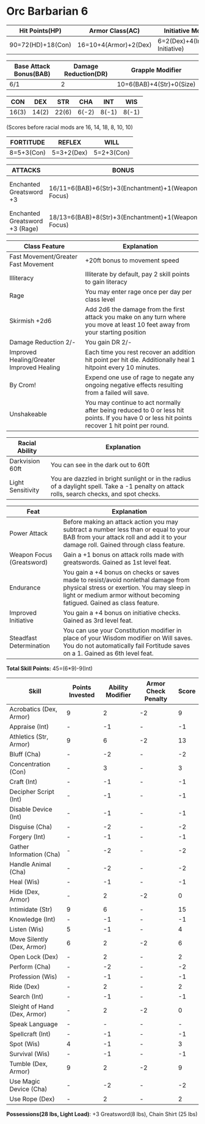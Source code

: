 # Orc Barbarian 6

Hit Points(HP) | Armor Class(AC) | Initiative Modifier | Speed | Size
-------------- | --------------- | ------------------- | ----- | ----
90=72(HD)+18(Con)| 16=10+4(Armor)+2(Dex) | 6=2(Dex)+4(Improved Initiative) | 50ft=30(Base)+20(Greater Fast Movement) | Medium (0)

Base Attack Bonus(BAB) | Damage Reduction(DR) | Grapple Modifier
---------------------  | -------------------- | ----------------
6/1                    | 2                    | 10=6(BAB)+4(Str)+0(Size)

CON   | DEX   | STR   | CHA   | INT   | WIS 
---   | ---   | ---   | ---   | -     | ------- 
16(3) | 14(2) | 22(6) | 6(-2) | 8(-1) | 8(-1) 
(Scores before racial mods are 16, 14, 18, 8, 10, 10)

FORTITUDE | REFLEX | WILL
--------- | ------ | ----
8=5+3(Con)| 5=3+2(Dex)| 5=2+3(Con)

ATTACKS | BONUS | DAMAGE | CRITICAL | NOTES
------- | ----- | ------ | -------- | -----
Enchanted Greatsword +3  | 16/11=6(BAB)+6(Str)+3(Enchantment)+1(Weapon Focus) | 2d6+12(9(Str*1.5)+3(Enchantment)) | 19-20/x2 | +3 Enchantment Bonus to attack/damage
Enchanted Greatsword +3 (Rage) | 18/13=6(BAB)+8(Str)+3(Enchantment)+1(Weapon Focus) | 2d6+15(12(Str*1.5)+3(Enchantment)) | 19-20/x2 | Same attack while in rage

Class Feature | Explanation
------------- | -----------
Fast Movement/Greater Fast Movement | +20ft bonus to movement speed
Illiteracy | Illiterate by default, pay 2 skill points to gain literacy
Rage | You may enter rage once per day per class level
Skirmish +2d6 | Add 2d6 the damage from the first attack you make on any turn where you move at least 10 feet away from your starting position
Damage Reduction 2/- | You gain DR 2/-
Improved Healing/Greater Improved Healing | Each time you rest recover an addition hit point per hit die. Additionally heal 1 hitpoint every 10 minutes.
By Crom! | Expend one use of rage to negate any ongoing negative effects resulting from a failed will save.
Unshakeable | You may continue to act normally after being reduced to 0 or less hit points. If you have 0 or less hit points recover 1 hit point per round.

Racial Ability| Explanation
------------- | -----------
Darkvision 60ft | You can see in the dark out to 60ft  
Light Sensitivity | You are dazzled in bright sunlight or in the radius of a daylight spell. Take a -1 penalty on attack rolls, search checks, and spot checks.

Feat | Explanation
----- | -----------
Power Attack | Before making an attack action you may subtract a number less than or equal to your BAB from your attack roll and add it to your damage roll. Gained through class feature.
Weapon Focus (Greatsword) | Gain a +1 bonus on attack rolls made with greatswords. Gained as 1st level feat.
Endurance | You gain a +4 bonus on checks or saves made to resist/avoid nonlethal damage from physical stress or exertion. You may sleep in light or medium armor without becoming fatigued. Gained as class feature.
Improved Initiative | You gain a +4 bonus on initiative checks. Gained as 3rd level feat.
Steadfast Determination | You can use your Constitution modifier in place of your Wisdom modifier on Will saves. You do not automatically fail Fortitude saves on a 1. Gained as 6th level feat.



**Total Skill Points:** 45=(6*9)-9(Int)

Skill | Points Invested | Ability Modifier | Armor Check Penalty | Score 
----- | --------------- | ---------------- | ----- | -
Acrobatics (Dex, Armor) | 9      | 2                | -2 | 9
Appraise (Int) | -      | -1                | - | -1
Athletics (Str, Armor) | 9      | 6                | -2 | 13
Bluff (Cha)    | -      | -2               | - | -2
Concentration (Con)| -  | 3                | -| 3
Craft (Int)        | -  | -1                | -| -1
Decipher Script (Int)| -| -1                | -| -1
Disable Device (Int)| - | -1                | -| -1
Disguise (Cha)      | - | -2                | -| -2
Forgery (Int)       | - | -1                | -| -1
Gather Information (Cha) | - | -2           | -| -2
Handle Animal (Cha) | -  | -2              | -| -2
Heal (Wis)          | -  | -1               | -| -1
Hide (Dex, Armor)   | -  | 2               | -2| 0
Intimidate (Str)    | 9  | 6               | -| 15
Knowledge (Int)     | -  | -1               | -| -1
Listen (Wis)        | 5  | -1               | -| 4
Move Silently (Dex, Armor) | 6 | 2         | -2| 6
Open Lock (Dex) | - | 2                    | -| 2
Perform (Cha)   | - | -2                    | -| -2
Profession (Wis)| - | -1                    | -| -1
Ride (Dex)      | - | 2                    | -| 2
Search (Int)    | - | -1                    | -| -1
Sleight of Hand (Dex, Armor) | - | 2       | -2| 0
Speak Language | - | -                     | -| -
Spellcraft (Int) | - | -1                   | -| -1
Spot (Wis)       | 4 | -1                   | -| 3
Survival (Wis)   | - | -1                   | -| -1
Tumble (Dex, Armor)| 9 | 2                 | -2| 9
Use Magic Device (Cha) | - | -2             | -| -2
Use Rope (Dex)         | - | 2             | -| 2

**Possessions(28 lbs, Light Load)**: +3 Greatsword(8 lbs), Chain Shirt (25 lbs)